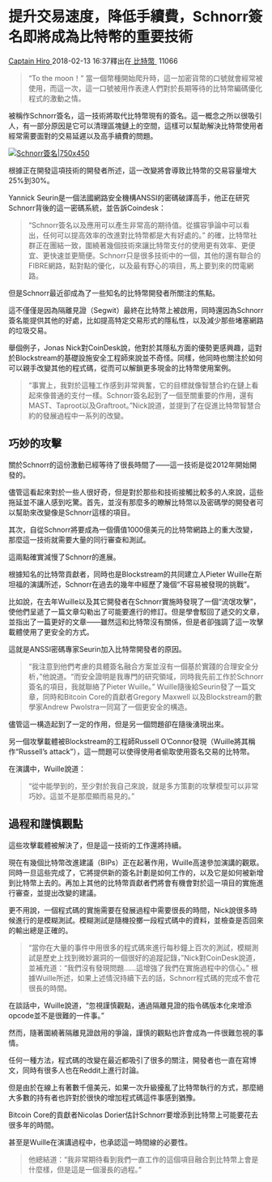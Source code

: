 # 提升交易速度，降低手續費，Schnorr簽名即將成為比特幣的重要技術

[Captain Hiro ](https://www.8btc.com/author/40583)2018-02-13 16:37釋出在[ 比特幣 ](javascript:;) 11066

> “To the moon！”
> 當一個幣種開始爬升時，這一加密貨幣的口號就會經常被使用，而這一次，這一口號被用作表達人們對於長期等待的比特幣編碼優化程式的激動之情。

被稱作Schnorr簽名，這一技術將取代比特幣現有的簽名。這一概念之所以很吸引人，有一部分原因是它可以清理區塊鏈上的空間，這樣可以幫助解決比特幣使用者經常需要面對的交易延遲以及高手續費的問題。

[![Schnorr簽名|750x450](https://cdn.8btc.com/wp-content/uploads/2018/02/201802130834021281.jpg)](https://cdn.8btc.com/wp-content/uploads/2018/02/201802130834021281.jpg)

根據正在開發這項技術的開發者所述，這一改變將會導致比特幣的交易容量增大25%到30%。

Yannick Seurin是一個法國網路安全機構ANSSI的密碼破譯高手，他正在研究Schnorr背後的這一密碼系統，並告訴Coindesk：

> “Schnorr簽名以及應用可以產生非常高的期待值。從擴容爭論中可以看出，任何可以提高效率的改進對比特幣都是大有好處的。”
> 的確，比特幣社群正在團結一致，圍繞著幾個技術來讓比特幣支付的使用更有效率、更便宜、更快速並更簡便。Schnorr只是很多技術中的一個，其他的還有聯合的FIBRE網路，點對點的優化，以及最有野心的項目，馬上要到來的閃電網路。

但是Schnorr最近卻成為了一些知名的比特幣開發者所關注的焦點。

這不僅僅是因為隔離見證（Segwit）最終在比特幣上被啟用，同時還因為Schnorr簽名能提供其他的好處，比如提高特定交易形式的隱私性，以及減少那些堵塞網路的垃圾交易。

舉個例子，Jonas Nick對CoinDesk說，他對於其隱私方面的優勢更感興趣，這對於Blockstream的基礎設施安全工程師來說並不奇怪。同樣，他同時也關注於如何可以親手改變其他的程式碼，從而可以解鎖更多現金的比特幣使用案例。

> “事實上，我對於這種工作感到非常興奮，它的目標就像智慧合約在鏈上看起來像普通的支付一樣。Schnorr簽名起到了一個至關重要的作用，還有MAST、Taproot以及Graftroot。”Nick說道，並提到了在促進比特幣智慧合約的發展過程中一系列的改變。

## 巧妙的攻擊

關於Schnorr的這份激動已經等待了很長時間了——這一技術是從2012年開始開發的。

儘管這看起來對於一些人很好奇，但是對於那些和技術接觸比較多的人來說，這些拖延並不讓人感到吃驚。首先，並沒有那麼多的瞭解比特幣以及密碼學的開發者可以幫助來改變像是Schnorr這樣的項目。

其次，自從Schnorr將要成為一個價值1000億美元的比特幣網路上的重大改變，那麼這一技術就需要大量的同行審查和測試。

這兩點確實減慢了Schnorr的進展。

根據知名的比特幣貢獻者，同時也是Blockstream的共同建立人Pieter Wuille在斯坦福的演講所述，Schnorr在過去的幾年中經歷了幾個“不容易被發現的挑戰”。

比如說，在去年Wuille以及其它開發者在Schnorr實施時發現了一個“流氓攻擊”，使他們呈遞了一篇文章勾勒出了可能要進行的修訂。但是學會駁回了遞交的文章，並指出了一篇更好的文章——雖然這和比特幣沒有關係，但是者卻強調了這一攻擊載體使用了更安全的方式。

這就是ANSSI密碼專家Seurin加入比特幣開發者的原因。

> “我注意到他們考慮的具體簽名融合方案並沒有一個基於實踐的合理安全分析，”他說道。“而安全證明是我專門的研究領域，同時我先前工作於Schnorr簽名的項目，我就聯絡了Pieter Wuille。”
> Wuille隨後給Seurin發了一篇文章，同時和Bitcoin Core的貢獻者Gregory Maxwell 以及Blockstream的數學家Andrew Pwolstra一同寫了一個更安全的構造。

儘管這一構造起到了一定的作用，但是另一個問題卻在隨後湧現出來。

另一個攻擊載體被Blockstream的工程師Russell O’Connor發現（Wuille將其稱作“Russell’s attack”），這一問題可以使得使用者偷取使用簽名交易的比特幣。

在演講中，Wuille說道：

> “從中能學到的，至少對於我自己來說，就是多方策劃的攻擊模型可以非常巧妙。這並不是那麼顯而易見的。”

## 過程和謹慎觀點

這些攻擊載體被解決了，但是這一技術的工作還將持續。

現在有幾個比特幣改進建議（BIPs）正在起著作用，Wuille高速參加演講的觀眾。同時一旦這些完成了，它將提供新的簽名計劃是如何工作的，以及它是如何被新增到比特幣上去的。再加上其他的比特幣貢獻者們將會有機會對於這一項目的實施進行審查，並提出改變的建議。

更不用說，一個程式碼的實施需要在發展過程中需要很長的時間，Nick說很多時候進行的是模糊測試。模糊測試是隨機投擲一段程式碼中的資料，並檢查是否回來的輸出總是正確的。

> “當你在大量的事件中用很多的程式碼來進行每秒鐘上百次的測試，模糊測試是歷史上找到微妙漏洞的一個很好的追蹤記錄，”Nick對CoinDesk說道，並補充道：“我們沒有發現問題……這增強了我們在實施過程中的信心。”
> 根據Wuille所述，如果上述情況持續下去的話，Schnorr程式碼的完成不會花很長的時間。

在談話中，Wuille說道，“忽視謹慎觀點，通過隔離見證的指令碼版本化來增添opcode並不是很難的一件事。”

然而，隨著圍繞著隔離見證啟用的爭論，謹慎的觀點也許會成為一件很難忽視的事情。

任何一種方法，程式碼的改變在最近都吸引了很多的關注，開發者也一直在寫博文，同時有很多人也在Reddit上進行討論。

但是由於在線上有著數千億美元，如果一次升級擾亂了比特幣執行的方式，那麼絕大多數的持有者也許對於很快的增加程式碼這件事感到猶豫。

Bitcoin Core的貢獻者Nicolas Dorier估計Schnorr要增添到比特幣上可能要花去很多年的時間。

甚至是Wuille在演講過程中，也承認這一時間線的必要性。

> 他總結道：“我非常期待看到我們一直工作的這個項目融合到比特幣上會是什麼樣，但是這是一個漫長的過程。”
